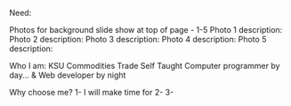 Need:

Photos for background slide show at top of page - 1-5
  Photo 1
    description:
  Photo 2
    description:
  Photo 3
    description:
  Photo 4
    description:
  Photo 5
    description:

Who I am:
  KSU
  Commodities Trade
  Self Taught
  Computer programmer by day... & Web developer by night

Why choose me?
  1- I will make time for 
  2-
  3-
